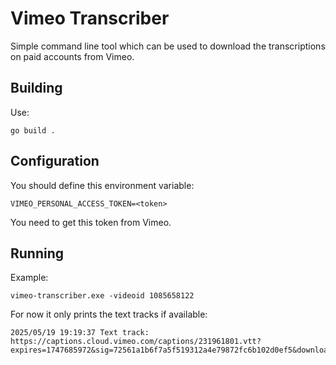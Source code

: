 # Vimeo Transcriber

Simple command line tool which can be used to download the transcriptions on paid accounts from Vimeo.

## Building

Use:

`go build .`

## Configuration

You should define this environment variable:

```
VIMEO_PERSONAL_ACCESS_TOKEN=<token>
```

You need to get this token from Vimeo.

## Running

Example:

```
vimeo-transcriber.exe -videoid 1085658122
```

For now it only prints the text tracks if available:

```
2025/05/19 19:19:37 Text track: https://captions.cloud.vimeo.com/captions/231961801.vtt?expires=1747685972&sig=72561a1b6f7a5f519312a4e79872fc6b102d0ef5&download=auto_generated_captions.vtt&hls=1
```